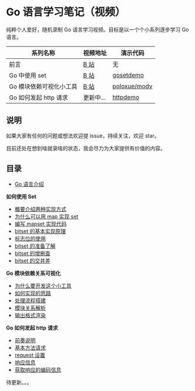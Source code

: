 # Go 语言学习笔记（视频）

纯粹个人爱好，随机录制 Go 语言学习视频。目标是以一个个小系列逐步学习 Go 语言。

系列名称              |  视频地址     | 演示代码
------------------- | ----------- | ---------
前言                 | [B 站](https://www.bilibili.com/video/av76818542) | 无
Go 中使用 set        | [B 站](https://www.bilibili.com/video/av75078755) | [gosetdemo](./gosetdemo)
Go 模块依赖可视化小工具       | [B 站](https://www.bilibili.com/video/av74105474) | [poloxue/modv](https://github.com/poloxue/modv)
Go 如何发起 http 请求 | 更新中... | [httpdemo](./httpdemo)

## 说明


如果大家有任何的问题或想法欢迎提 issue，持续关注，欢迎 star。

目前还处在想到啥就录啥的状态，我会尽力为大家提供有价值的内容。


## 目录

- [Go 语言介绍](https://www.bilibili.com/video/av76818542)

**如何使用 Set**

- [概要介绍两种实现方式](https://www.bilibili.com/video/av75078755?p=1)
- [为什么可以用 map 实现 set](https://www.bilibili.com/video/av75078755?p=2)
- [编写 mapset 实现代码](https://www.bilibili.com/video/av75078755?p=3)
- [bitset 的基本实现原理](https://www.bilibili.com/video/av75078755?p=4)
- [标志位的使用](https://www.bilibili.com/video/av75078755?p=5)
- [bitset 的准备了解](https://www.bilibili.com/video/av75078755?p=6)
- [bitset 的增删查](https://www.bilibili.com/video/av75078755?p=7)
- [bitset 的交并差](https://www.bilibili.com/video/av75078755?p=8)

**Go 模块依赖关系可视化**

- [为什么要开发这个小工具](https://www.bilibili.com/video/av74105474?p=1)
- [如何实现的思路](https://www.bilibili.com/video/av74105474?p=2)
- [处理流程搭建](https://www.bilibili.com/video/av74105474?p=3)
- [模块关系解析](https://www.bilibili.com/video/av74105474?p=4)
- [输出格式渲染](https://www.bilibili.com/video/av74105474?p=5)

**Go 如何发起 http 请求**

- [前奏说明](https://www.bilibili.com/video/av77753893)
- [基本方法请求](https://www.bilibili.com/video/av77868777)
- [request 设置](https://www.bilibili.com/video/av77981611)
- [响应信息](https://www.bilibili.com/video/av78089006)
- [获取响应的编码信息](https://www.bilibili.com/video/av78194261)

待更新。。。